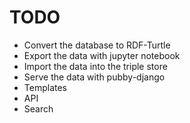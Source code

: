 # TODO

* Convert the database to RDF-Turtle
* Export the data with jupyter notebook
* Import the data into the triple store
* Serve the data with pubby-django
* Templates
* API
* Search
